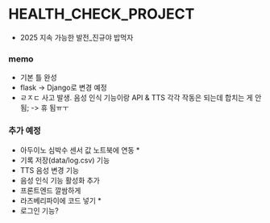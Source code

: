 # HEALTH_CHECK_PROJECT

- 2025 지속 가능한 발전_진규야 밥먹자

### memo
- 기본 틀 완성
- flask -> Django로 변경 예정
- ㄹㅈㄷ 사고 발생. 음성 인식 기능이랑 API & TTS 각각 작동은 되는데 합치는 게 안 됨; -> 휴 됨ㅠㅜ

### 추가 예정
- 아두이노 심박수 센서 값 노트북에 연동 *
- 기록 저장(data/log.csv) 기능
- TTS 음성 변경 기능
- 음성 인식 기능 활성화 추가
- 프론트엔드 깔쌈하게
- 라즈베리파이에 코드 넣기 *
- 로그인 기능?

